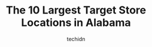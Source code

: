 ---
layout: ampstory
image: https://i0.wp.com/www.depkes.org/wp-content/uploads/2023/06/target-0-in-alabama-1685968356.jpeg?resize=640,853
author: techidn
featured: false
description: Discover the impressive array of Target options in Alabama, where you can find 10 of the largest Target establishments in the area. From renowned classics to hidden gems, Alabama offers a di
title: The 10 Largest Target Store Locations in Alabama
cover:
   title: The 10 Largest Target Store Locations in Alabama
   subtitle: Rickpate
   background: https://www.depkes.org/wp-content/uploads/2023/06/target-0-in-alabama-1685968356.jpeg

pages: 
 - layout: thirds
   top: <h1>#1 Target</h1>
   bottom: "<p>I was returning an item I purchased online. The waffle iron arrived with a broken part.  When I returned it to the store, the Target employee was so helpful and pleasant.</p>"
   background: https://www.depkes.org/wp-content/uploads/2023/06/target-1-in-alabama-1685968357.jpeg
   backgroundblur: true
 - layout: thirds
   top: <h1>#2 Target</h1>
   bottom: "<p>790 Schillinger Rd S, Mobile, AL 36695, United States</p>"
   background: https://www.depkes.org/wp-content/uploads/2023/06/target-2-in-alabama-1685968357.jpeg
   cta:
      link: https://www.depkes.org/blog/the-10-largest-target-store-locations-in-alabama/
      text: The 10 Largest Target Store Locations in Alabama
 - layout: thirds
   top: <h1>#3 Target</h1>
   bottom: "<p>6275 University Dr NW, Huntsville, AL 35806, United States</p>"
   background: https://www.depkes.org/wp-content/uploads/2023/06/target-3-in-alabama-1685968358.jpeg
   cta:
      link: https://www.depkes.org/blog/the-10-largest-target-store-locations-in-alabama/
      text: The 10 Largest Target Store Locations in Alabama
 - layout: thirds
   top: <h1>#4 Target</h1>
   bottom: "<p>2754 Legends Pkwy, Prattville, AL 36066, United States</p>"
   background: https://images.unsplash.com/photo-1515405295579-ba7b45403062?ixlib=rb-4.0.3&ixid=MnwxMjA3fDB8MHxwaG90by1wYWdlfHx8fGVufDB8fHx8&auto=format&fit=crop&w=640&h=853&q=80
   cta:
      link: https://www.depkes.org/blog/the-10-largest-target-store-locations-in-alabama/
      text: The 10 Largest Target Store Locations in Alabama
 - layout: thirds
   top: <h1>#5 Target</h1>
   bottom: "<p>1235 Point Mallard Pkwy, Decatur, AL 35601, United States</p>"
   background: https://images.unsplash.com/photo-1591393223703-56fe1347ac62?ixlib=rb-4.0.3&ixid=MnwxMjA3fDB8MHxwaG90by1wYWdlfHx8fGVufDB8fHx8&auto=format&fit=crop&w=640&h=853&q=80
   cta:
      link: https://www.depkes.org/blog/the-10-largest-target-store-locations-in-alabama/
      text: The 10 Largest Target Store Locations in Alabama
 - layout: thirds
   top: <h1>#6 Target</h1>
   bottom: "<p>5561 Grove Blvd, Birmingham, AL 35226, United States</p>"
   background: https://images.unsplash.com/photo-1510906594845-bc082582c8cc?ixlib=rb-4.0.3&ixid=MnwxMjA3fDB8MHxwaG90by1wYWdlfHx8fGVufDB8fHx8&auto=format&fit=crop&w=640&h=853&q=80
   cta:
      link: https://www.depkes.org/blog/the-10-largest-target-store-locations-in-alabama/
      text: The 10 Largest Target Store Locations in Alabama
 - layout: thirds
   top: <h1>#7 Target</h1>
   bottom: "<p>4889 Promenade Pkwy, Bessemer, AL 35022, United States</p>"
   background: https://images.unsplash.com/photo-1557672172-298e090bd0f1?ixlib=rb-4.0.3&ixid=MnwxMjA3fDB8MHxwaG90by1wYWdlfHx8fGVufDB8fHx8&auto=format&fit=crop&w=640&h=853&q=80
   cta:
      link: https://www.depkes.org/blog/the-10-largest-target-store-locations-in-alabama/
      text: The 10 Largest Target Store Locations in Alabama
 - layout: thirds
   middle: Continue reading...
   background: https://images.unsplash.com/photo-1518640467707-6811f4a6ab73?ixlib=rb-4.0.3&ixid=MnwxMjA3fDB8MHxwaG90by1wYWdlfHx8fGVufDB8fHx8&auto=format&fit=crop&w=640&h=853&q=80
   cta:
      link: https://www.depkes.org/blog/the-10-largest-target-store-locations-in-alabama/
      text: The 10 Largest Target Store Locations in Alabama
      
---